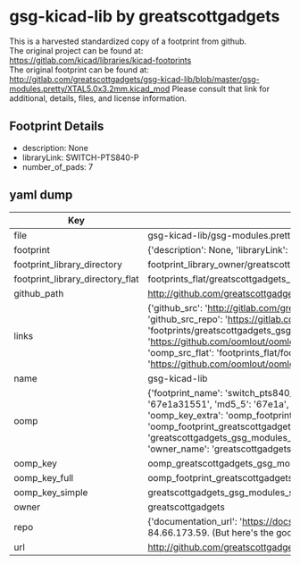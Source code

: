 # gsg-kicad-lib by greatscottgadgets  
This is a harvested standardized copy of a footprint from github.  
The original project can be found at:  
https://gitlab.com/kicad/libraries/kicad-footprints  
The original footprint can be found at:
http://gitlab.com/greatscottgadgets/gsg-kicad-lib/blob/master/gsg-modules.pretty/XTAL5.0x3.2mm.kicad_mod
Please consult that link for additional, details, files, and license information.  
## Footprint Details
* description: None  
* libraryLink: SWITCH-PTS840-P  
* number_of_pads: 7  
## yaml dump  
| Key | Value |  
| --- | --- |  
| file | gsg-kicad-lib/gsg-modules.pretty/SWITCH-PTS840-P.kicad_mod |  
| footprint | {'description': None, 'libraryLink': 'SWITCH-PTS840-P', 'number_of_pads': 7} |  
| footprint_library_directory | footprint_library_owner/greatscottgadgets_gsg-kicad-lib |  
| footprint_library_directory_flat | footprints_flat/greatscottgadgets_gsg_modules_switch_pts840_p/working |  
| github_path | http://github.com/greatscottgadgets/gsg-kicad-lib/blob/master/gsg-modules.pretty/SWITCH-PTS840-P.kicad_mod |  
| links | {'github_src': 'http://gitlab.com/greatscottgadgets/gsg-kicad-lib/blob/master/gsg-modules.pretty/XTAL5.0x3.2mm.kicad_mod', 'github_src_repo': 'https://gitlab.com/kicad/libraries/kicad-footprints', 'oomp_bot': 'footprints/greatscottgadgets_gsg_modules_switch_pts840_p/working', 'oomp_bot_github': 'https://github.com/oomlout/oomlout_oomp_footprint_bot/tree/main/footprints/greatscottgadgets_gsg_modules_switch_pts840_p/working', 'oomp_src_flat': 'footprints_flat/footprints_flat/greatscottgadgets_gsg_modules_switch_pts840_p/working', 'oomp_src_flat_github': 'https://github.com/oomlout/oomlout_oomp_footprint_src/tree/main/footprints_flat/greatscottgadgets_gsg_modules_switch_pts840_p/working'} |  
| name | gsg-kicad-lib |  
| oomp | {'footprint_name': 'switch_pts840_p', 'library_name': 'gsg_modules', 'md5': '67e1a31551f4162e7ecddb5caff36280', 'md5_10': '67e1a31551', 'md5_5': '67e1a', 'md5_6': '67e1a3', 'oomp_key': 'oomp_greatscottgadgets_gsg_modules_switch_pts840_p', 'oomp_key_extra': 'oomp_footprint_greatscottgadgets_gsg_modules_switch_pts840_p', 'oomp_key_full': 'oomp_footprint_greatscottgadgets_gsg_modules_switch_pts840_p_67e1a3', 'oomp_key_simple': 'greatscottgadgets_gsg_modules_switch_pts840_p', 'original_filename': 'gsg-kicad-lib/gsg-modules.pretty/SWITCH-PTS840-P.kicad_mod', 'owner_name': 'greatscottgadgets'} |  
| oomp_key | oomp_greatscottgadgets_gsg_modules_switch_pts840_p |  
| oomp_key_full | oomp_footprint_greatscottgadgets_gsg_modules_switch_pts840_p |  
| oomp_key_simple | greatscottgadgets_gsg_modules_switch_pts840_p |  
| owner | greatscottgadgets |  
| repo | {'documentation_url': 'https://docs.github.com/rest/overview/resources-in-the-rest-api#rate-limiting', 'message': "API rate limit exceeded for 84.66.173.59. (But here's the good news: Authenticated requests get a higher rate limit. Check out the documentation for more details.)"} |  
| url | http://github.com/greatscottgadgets/gsg-kicad-lib |  

